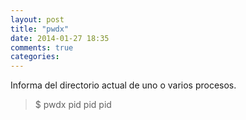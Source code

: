 ```yaml
---
layout: post
title: "pwdx"
date: 2014-01-27 18:35
comments: true
categories: 
---
```

Informa del directorio actual de uno o varios procesos.

>$ pwdx pid pid pid

